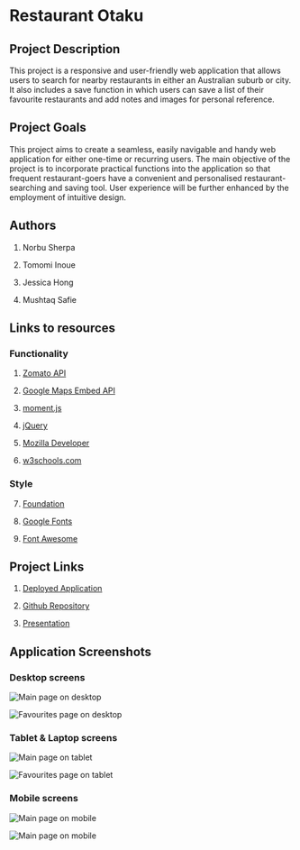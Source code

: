 # Restaurant Otaku

## Project Description

This  project is a responsive and user-friendly web application that allows users to search for nearby restaurants in either an Australian suburb or city. It also includes a save function in which users can save a list of their favourite restaurants and add notes and images for personal reference. 

## Project Goals

This project aims to create a seamless, easily navigable and handy web application for either one-time or recurring users. The main objective of the project is to incorporate practical functions into the application so that frequent restaurant-goers have a convenient and personalised restaurant-searching and saving tool. User experience will be further enhanced by the employment of intuitive design.

## Authors

 1. Norbu Sherpa

 2. Tomomi Inoue

 3. Jessica Hong

 4. Mushtaq Safie

## Links to resources

### Functionality

1. [Zomato API](https://developers.zomato.com/api?lang=id)

2. [Google Maps Embed API](https://developers.google.com/maps/documentation/embed/get-started)

3. [moment.js](https://momentjs.com/)

4. [jQuery](https://jquery.com/)

5. [Mozilla Developer](https://developer.mozilla.org/en-US/)

6. [w3schools.com](https://www.w3schools.com/js/)

### Style

7. [Foundation](https://get.foundation/sites/docs/)

8. [Google Fonts](https://fonts.google.com/)

9. [Font Awesome](https://fontawesome.com/)


## Project Links

1. [Deployed Application](https://jkaho.github.io/restaurant-otaku/)

2. [Github Repository](https://github.com/jkaho/restaurant-otaku)

3. [Presentation](https://docs.google.com/presentation/d/13OJRzDyKJnPH8hX9Oeu7KBEiyI5FBBdLljsr6YqIxbA/edit?usp=sharing)


## Application Screenshots

### Desktop screens

![Main page on desktop](Assets/images/screenshot-desktop.png)

![Favourites page on desktop](Assets/images/screenshot-desktop-2.png)


### Tablet & Laptop screens 

![Main page on tablet](Assets/images/screenshot-tablet.png)

![Favourites page on tablet](Assets/images/screenshot-tablet-2.png)


### Mobile screens 

![Main page on mobile](Assets/images/screenshot-mobile.png)

![Main page on mobile](Assets/images/screenshot-mobile-2.png)
